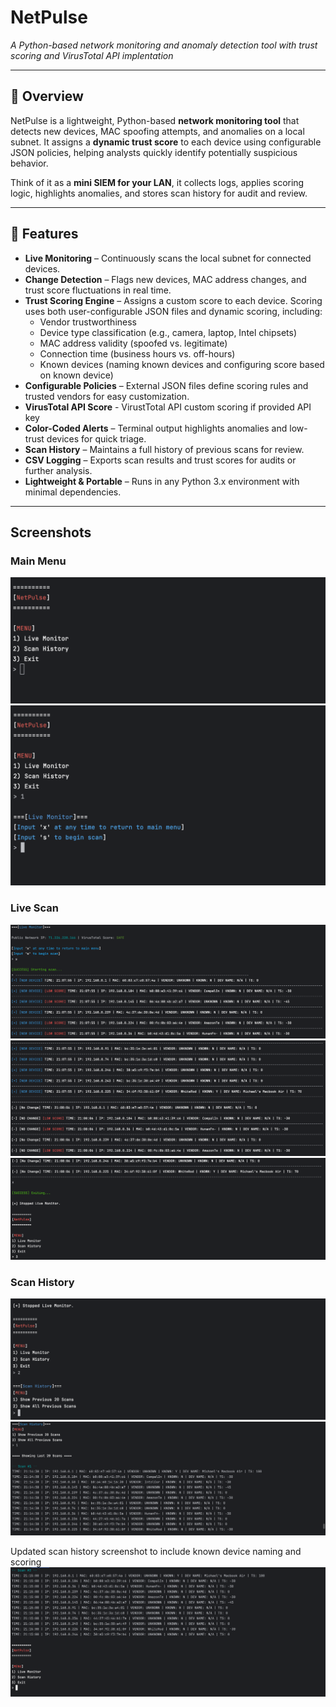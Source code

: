 # NetPulse  
*A Python-based network monitoring and anomaly detection tool with trust scoring and VirusTotal API implentation*

---

## 🚀 Overview  
NetPulse is a lightweight, Python-based **network monitoring tool** that detects new devices, MAC spoofing attempts, and anomalies on a local subnet. It assigns a **dynamic trust score** to each device using configurable JSON policies, helping analysts quickly identify potentially suspicious behavior.  

Think of it as a **mini SIEM for your LAN**, it collects logs, applies scoring logic, highlights anomalies, and stores scan history for audit and review.  

---

## 🔑 Features  
- **Live Monitoring** – Continuously scans the local subnet for connected devices.  
- **Change Detection** – Flags new devices, MAC address changes, and trust score fluctuations in real time.  
- **Trust Scoring Engine** – Assigns a custom score to each device. Scoring uses both user-configurable JSON files and dynamic scoring, including:
  - Vendor trustworthiness 
  - Device type classification (e.g., camera, laptop, Intel chipsets)  
  - MAC address validity (spoofed vs. legitimate)  
  - Connection time (business hours vs. off-hours)
  - Known devices (naming known devices and configuring score based on known device)
- **Configurable Policies** – External JSON files define scoring rules and trusted vendors for easy customization.
- **VirusTotal API Score** - VirustTotal API custom scoring if provided API key 
- **Color-Coded Alerts** – Terminal output highlights anomalies and low-trust devices for quick triage.  
- **Scan History** – Maintains a full history of previous scans for review.  
- **CSV Logging** – Exports scan results and trust scores for audits or further analysis.  
- **Lightweight & Portable** – Runs in any Python 3.x environment with minimal dependencies.  

---

## Screenshots
### Main Menu
![Menu](screenshots/MainMenu.png)
![Menu2](screenshots/lm_menu.png)
### Live Scan
![Scans](screenshots/lm_scans.png)
![Scans](screenshots/lm_scans_2.png)
![Scans](screenshots/lm_exit.png)
### Scan History
![History](screenshots/sh_menu.png)
![History1](screenshots/sh_res.png)

Updated scan history screenshot to include known device naming and scoring
![History1](screenshots/sh_res_2.png)







